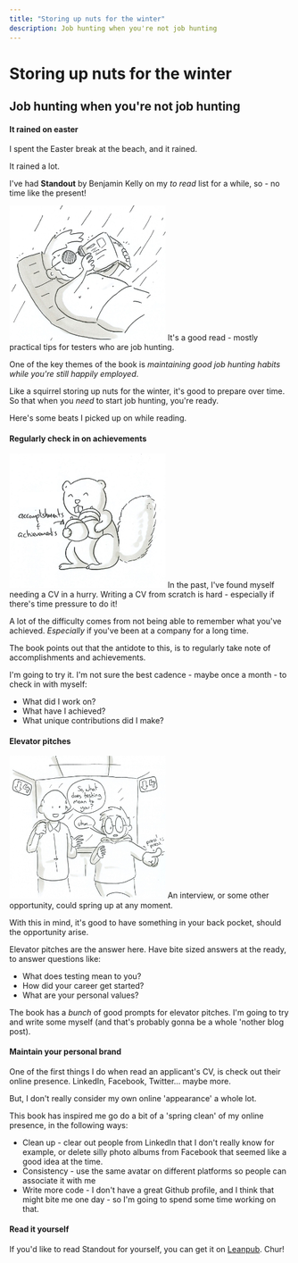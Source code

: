 ```yaml
---
title: "Storing up nuts for the winter"
description: Job hunting when you're not job hunting
---
```


# Storing up nuts for the winter
## Job hunting when you're not job hunting

#### It rained on easter
I spent the Easter break at the beach, and it rained.

It rained a lot.

I've had **Standout** by Benjamin Kelly on my *to read* list for a while, so - no time like the present!

<img src="/assets/images/2019/05/2019-05-10-01.jpg" class="right" width="280px">
It's a good read - mostly practical tips for testers who are job hunting.

One of the key themes of the book is _maintaining good job hunting habits while you're still happily employed_.

Like a squirrel storing up nuts for the winter, it's good to prepare over time. So that when you *need* to start job hunting, you're ready.

Here's some beats I picked up on while reading.

#### Regularly check in on achievements
<img src="/assets/images/2019/05/2019-05-10-02.jpg" class="left" width="280px">
In the past, I've found myself needing a CV in a hurry.
Writing a CV from scratch is hard - especially if there's time pressure to do it!

A lot of the difficulty comes from not being able to remember what you've achieved.
_Especially_ if you've been at a company for a long time.

The book points out that the antidote to this, is to regularly take note of accomplishments and achievements.

I'm going to try it. I'm not sure the best cadence - maybe once a month - to check in with myself:
* What did I work on?
* What have I achieved?
* What unique contributions did I make?

#### Elevator pitches
<img src="/assets/images/2019/05/2019-05-10-03.jpg" class="right" width="280px">
An interview, or some other opportunity, could spring up at any moment.

With this in mind, it's good to have something in your back pocket, should the opportunity arise.

Elevator pitches are the answer here. Have bite sized answers at the ready, to answer questions like:
* What does testing mean to you?
* How did your career get started?
* What are your personal values?

The book has a _bunch_ of good prompts for elevator pitches. I'm going to try and write some myself (and that's probably gonna be a whole 'nother blog post).

#### Maintain your personal brand
One of the first things I do when read an applicant's CV, is check out their online presence.
LinkedIn, Facebook, Twitter... maybe more.

But, I don't really consider my own online 'appearance' a whole lot.

This book has inspired me go do a bit of a 'spring clean' of my online presence, in the following ways:
* Clean up - clear out people from LinkedIn that I don't really know for example, or delete silly photo albums from Facebook that seemed like a good idea at the time.
* Consistency - use the same avatar on different platforms so people can associate it with me
* Write more code - I don't have a great Github profile, and I think that might bite me one day - so I'm going to spend some time working on that.

#### Read it yourself
If you'd like to read Standout for yourself, you can get it on [Leanpub](https://leanpub.com/standout). Chur!
